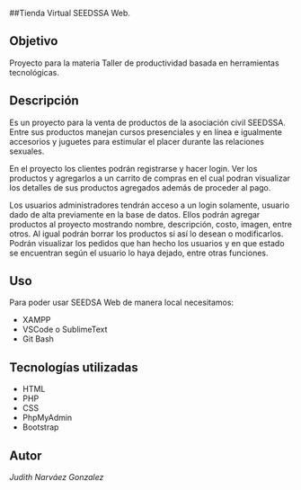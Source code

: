 ##Tienda Virtual SEEDSSA Web.
## Objetivo
Proyecto para la materia Taller de productividad basada en herramientas tecnológicas.
## Descripción
Es un proyecto para la venta de productos de la asociación civil SEEDSSA. Entre sus productos manejan cursos presenciales y en línea e igualmente accesorios y juguetes para estimular el placer durante las relaciones sexuales.

En el proyecto los clientes podrán registrarse y hacer login. Ver los productos y agregarlos a un carrito de compras en el cual podran visualizar los detalles de sus productos agregados además de proceder al pago.

Los usuarios administradores tendrán acceso a un login solamente, usuario dado de alta previamente en la base de datos. Ellos podrán agregar productos al proyecto mostrando nombre, descripción, costo, imagen, entre otros. 
Al igual podrán borrar los productos si así lo desean o modificarlos. 
Podrán visualizar los pedidos que han hecho los usuarios y en que estado se encuentran según el usuario lo haya dejado, entre otras funciones.
## Uso
Para poder usar SEEDSA Web de manera local necesitamos:
- XAMPP
- VSCode o SublimeText
- Git Bash
## Tecnologías utilizadas
- HTML
- PHP
- CSS
- PhpMyAdmin
- Bootstrap
## Autor
*Judith Narváez Gonzalez*


